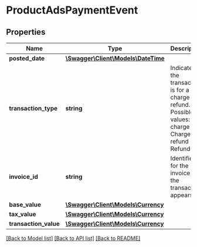 # ProductAdsPaymentEvent

## Properties
Name | Type | Description | Notes
------------ | ------------- | ------------- | -------------
**posted_date** | [**\Swagger\Client\Models\\DateTime**](\DateTime.md) |  | [optional] 
**transaction_type** | **string** | Indicates if the transaction is for a charge or a refund.  Possible values:  * charge - Charge  * refund - Refund | [optional] 
**invoice_id** | **string** | Identifier for the invoice that the transaction appears in. | [optional] 
**base_value** | [**\Swagger\Client\Models\Currency**](Currency.md) |  | [optional] 
**tax_value** | [**\Swagger\Client\Models\Currency**](Currency.md) |  | [optional] 
**transaction_value** | [**\Swagger\Client\Models\Currency**](Currency.md) |  | [optional] 

[[Back to Model list]](../../README.md#documentation-for-models) [[Back to API list]](../../README.md#documentation-for-api-endpoints) [[Back to README]](../../README.md)

